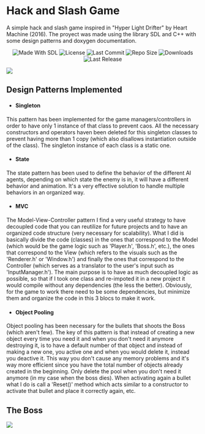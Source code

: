 # Hack and Slash Game
A simple hack and slash game inspired in "Hyper Light Drifter" by Heart Machine (2016). The proyect was made using the library SDL 
and C++ with some design patterns and doxygen documentation.

<p align="center">
  <a>
    <img alt="Made With SDL" src="https://img.shields.io/badge/made%20with-SDL-57b9d3.svg?logo=CPlusPlus">
  </a>
  <a>
    <img alt="License" src="https://img.shields.io/github/license/JoanStinson/HackAndSlash?&logo=github">
  </a>
  <a>
    <img alt="Last Commit" src="https://img.shields.io/github/last-commit/JoanStinson/HackAndSlash?logo=Mapbox&color=orange">
  </a>
  <a>
    <img alt="Repo Size" src="https://img.shields.io/github/repo-size/JoanStinson/HackAndSlash?logo=VirtualBox">
  </a>
  <a>
    <img alt="Downloads" src="https://img.shields.io/github/downloads/JoanStinson/HackAndSlash/total?color=brightgreen">
  </a>
  <a>
    <img alt="Last Release" src="https://img.shields.io/github/v/release/JoanStinson/HackAndSlash?include_prereleases&logo=Dropbox&color=yellow">
  </a>
</p>

![](Minions.gif)

## Design Patterns Implemented
- #### Singleton
This pattern has been implemented for the game managers/controllers in order to have only 1 instance of that class to prevent caos. All 
the necessary constructors and operators haven been deleted for this singleton classes to prevent having more than 1 copy (which also
disallows instantiation outside of the class). The singleton instance of each class is a static one.

- #### State  
The state pattern has been used to define the behavior of the different AI agents, depending on which state the enemy is in, it will 
have a different behavior and animation. It's a very effective solution to handle multiple behaviors in an organized way.

- #### MVC  
The Model-View-Controller pattern I find a very useful strategy to have decoupled code that you can reutilize for future projects and
to have an organized code structure (very necessary for scalability). What I did is basically divide the code (classes) in the ones
that correspond to the Model (which would be the game logic such as 'Player.h', 'Boss.h', etc.), the ones that correspond to the View (which refers to the visuals such as the 'Renderer.h' or 'Window.h') and finally the ones that correspond to the Controller (which serves as a translator to the user's input such as 'InputManager.h'). The main purpose is to have as much decoupled logic as possible, so that if I took one class and re-impoted it in a new project it would compile without any dependencies (the less the better). Obviously, for the game to work there need to be some dependencies, but minimize them and organize the code in this 3 blocs to make it work.

- #### Object Pooling
Object pooling has been necessary for the bullets that shoots the Boss (which aren't few). The key of this pattern is that instead
of creating a new object every time you need it and when you don't need it anymore destroying it, is to have a default number of 
that object and instead of making a new one, you active one and when you would delete it, instead you deactive it. This way you don't cause any memory problems and it's way more efficient since you have the total number of objects already created in the beginning. Only delete the pool when you don't need it anymore (in my case when the boss dies). When activating again a bullet what I do is call a 'Reset()' method which acts similar to a constructor to activate that bullet and place it correctly again, etc.

## The Boss
![](Boss.gif)

